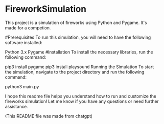 # FireworkSimulation
This project is a simulation of fireworks using Python and Pygame. It's made for a competion.

#Prerequisites
To run this simulation, you will need to have the following software installed:

Python 3.x
Pygame
#Installation
To install the necessary libraries, run the following command:

pip3 install pygame
pip3 install playsound
Running the Simulation
To start the simulation, navigate to the project directory and run the following command:

python3 main.py

I hope this readme file helps you understand how to run and customize the fireworks simulation! Let me know if you have any questions or need further assistance.

(This README file was made from chatgpt)
